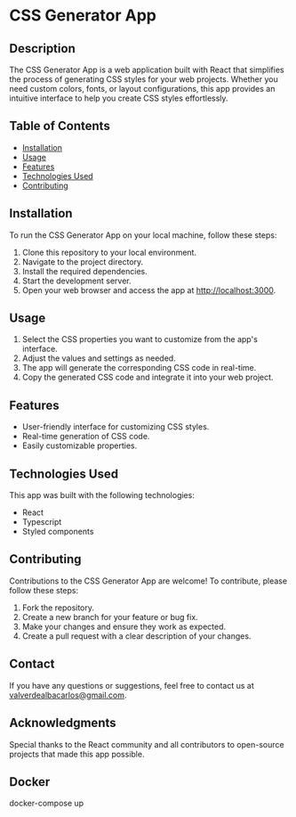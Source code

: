# CSS Generator App

## Description
The CSS Generator App is a web application built with React that simplifies the process of generating CSS styles for your web projects. Whether you need custom colors, fonts, or layout configurations, this app provides an intuitive interface to help you create CSS styles effortlessly.

## Table of Contents
- [Installation](#installation)
- [Usage](#usage)
- [Features](#features)
- [Technologies Used](#technologies-used)
- [Contributing](#contributing)

## Installation
To run the CSS Generator App on your local machine, follow these steps:

1. Clone this repository to your local environment.
2. Navigate to the project directory.
3. Install the required dependencies.
4. Start the development server.
5. Open your web browser and access the app at [http://localhost:3000](http://localhost:3000).

## Usage
1. Select the CSS properties you want to customize from the app's interface.
2. Adjust the values and settings as needed.
3. The app will generate the corresponding CSS code in real-time.
4. Copy the generated CSS code and integrate it into your web project.

## Features
- User-friendly interface for customizing CSS styles.
- Real-time generation of CSS code.
- Easily customizable properties.

## Technologies Used
This app was built with the following technologies:
- React
- Typescript
- Styled components

## Contributing
Contributions to the CSS Generator App are welcome! To contribute, please follow these steps:
1. Fork the repository.
2. Create a new branch for your feature or bug fix.
3. Make your changes and ensure they work as expected.
4. Create a pull request with a clear description of your changes.

## Contact
If you have any questions or suggestions, feel free to contact us at [valverdealbacarlos@gmail.com](mailto:valverdealbacarlos@gmail.com).

## Acknowledgments
Special thanks to the React community and all contributors to open-source projects that made this app possible.

## Docker
docker-compose up